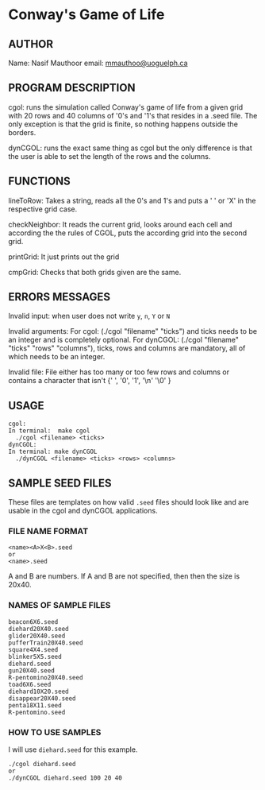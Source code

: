 # Conway's Game of Life

  ## AUTHOR
  Name: Nasif Mauthoor
  email: mmauthoo@uoguelph.ca

  ## PROGRAM DESCRIPTION
  cgol: runs the simulation called Conway's game of life from a given grid with 20 rows and 40 columns of '0's and '1's that resides in a .seed file. The only exception is that the grid is finite, so nothing happens outside the borders.

  dynCGOL: runs the exact same thing as cgol but the only difference is that the user is able to set the length of the rows and the columns.

  ## FUNCTIONS
  lineToRow:
  Takes a string, reads all the 0's and 1's and puts a ' ' or 'X' in the respective grid case.

  checkNeighbor:
    It reads the current grid, looks around each cell and according the the rules of CGOL, puts the according grid into the second grid.

  printGrid:
    It just prints out the grid

  cmpGrid:
    Checks that both grids given are the same.

  ## ERRORS MESSAGES
  Invalid input: when user does not write `y`, `n`, `Y` or `N`

  Invalid arguments: For cgol: (./cgol "filename" "ticks") and ticks needs to be an integer and is completely optional. For dynCGOL: (./cgol "filename" "ticks" "rows" "columns"), ticks, rows and columns are mandatory, all of which needs to be an integer.

  Invalid file: File either has too many or too few rows and columns or contains a character that isn't {' ', '0', '1', '\\n' '\\0' }

  ## USAGE
  ```
  cgol:
  In terminal:  make cgol
    ./cgol <filename> <ticks>
  dynCGOL:
  In terminal: make dynCGOL
    ./dynCGOL <filename> <ticks> <rows> <columns>
  ```

  ## SAMPLE SEED FILES
  These files are templates on how valid `.seed` files should look like and are usable in the cgol and dynCGOL applications.
  
  ### FILE NAME FORMAT
  ```
  <name><A>X<B>.seed
  or
  <name>.seed
  ```
  A and B are numbers.
  If A and B are not specified, then then the size is 20x40.
    
  ### NAMES OF SAMPLE FILES
  ```
  beacon6X6.seed     
  diehard20X40.seed    
  glider20X40.seed  
  pufferTrain20X40.seed  
  square4X4.seed
  blinker5X5.seed
  diehard.seed
  gun20X40.seed
  R-pentomino20X40.seed
  toad6X6.seed
  diehard10X20.seed
  disappear20X40.seed
  penta18X11.seed
  R-pentomino.seed
  ```
  
  ### HOW TO USE SAMPLES
  I will use `diehard.seed` for this example.
  ```
  ./cgol diehard.seed
  or
  ./dynCGOL diehard.seed 100 20 40
  ```
